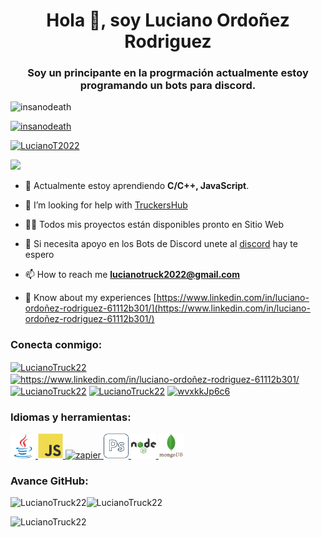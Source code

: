 <h1 align="center">Hola 👋, soy Luciano Ordoñez Rodriguez</h1>
<h3 align="center">Soy un principante en la progrmación actualmente estoy programando un bots para discord.</h3>

<p align="left"> <img src="https://komarev.com/ghpvc/?username=LucianoTruck22&label=Profile%20views&color=0e75b6&style=flat" alt="insanodeath" /> </p>

<p align="left"> <a href="https://github.com/ryo-ma/github-profile-trophy"><img src="https://github-profile-trophy.vercel.app/?username=insanodeath" alt="insanodeath" /></a> </p>

<p align="left"> <a href="https://twitter.com/LucianoT2022" target="blank"><img src="https://img.shields.io/twitter/follow/LucianoT2022?logo=x&style=for-the-badge" alt="LucianoT2022" /></a> </p> 

<img src="http://github-profile-summary-cards.vercel.app/api/cards/profile-details?username=LucianoTruck2022&theme=github_dark" />

- 🌱 Actualmente estoy aprendiendo **C/C++, JavaScript**. 

- 🤝 I’m looking for help with [TruckersHub](https://truckershub.in/)

- 👨‍💻 Todos mis proyectos están disponibles pronto en Sitio Web

- 💬 Si necesita apoyo en los Bots de Discord unete al [discord](https://discord.gg/kXZX89erVc) hay te espero

- 📫 How to reach me **lucianotruck2022@gmail.com**

- 📄 Know about my experiences [https://www.linkedin.com/in/luciano-ordoñez-rodriguez-61112b301/](https://www.linkedin.com/in/luciano-ordoñez-rodriguez-61112b301/)

<h3 align="left">Conecta conmigo:</h3>
<p align="left">
<a href="https://twitter.com/LucianoTruck22" target="blank"><img align="center" src="https://raw.githubusercontent.com/rahuldkjain/github-profile-readme-generator/master/src/images/icons/Social/twitter.svg" alt="LucianoTruck22" height="30" width="40" /></a>
<a href="https://www.linkedin.com/in/luciano-ordoñez-rodriguez-61112b301/" target="blank"><img align="center" src="https://raw.githubusercontent.com/rahuldkjain/github-profile-readme-generator/master/src/images/icons/Social/linked-in-alt.svg" alt="https://www.linkedin.com/in/luciano-ordoñez-rodriguez-61112b301/" height="30" width="40" /></a>
<a href="https://instagram.com/LucianoTruck22" target="blank"><img align="center" src="https://raw.githubusercontent.com/rahuldkjain/github-profile-readme-generator/master/src/images/icons/Social/instagram.svg" alt="LucianoTruck22" height="30" width="40" /></a>
<a href="https://www.youtube.com/@LucianoTruck22" target="blank"><img align="center" src="https://raw.githubusercontent.com/rahuldkjain/github-profile-readme-generator/master/src/images/icons/Social/youtube.svg" alt="LucianoTruck22" height="30" width="40" /></a>
<a href="https://discord.gg/kXZX89erVc" target="blank"><img align="center" src="https://raw.githubusercontent.com/rahuldkjain/github-profile-readme-generator/master/src/images/icons/Social/discord.svg" alt="wvxkkJp6c6" height="30" width="40" /></a>
</p> 

<h3 align="left">Idiomas y herramientas:</h3>
</a> <a href="https://www.java.com" target="_blank" rel="noreferrer"> <img src="https://raw.githubusercontent.com/devicons/devicon/master/icons/java/java-original.svg" alt="javascript" width="40" height="40"/> </a> <a href="https://developer.mozilla.org/en-US/docs/Web/JavaScript" target="_blank" rel="noreferrer"> <img src="https://raw.githubusercontent.com/devicons/devicon/master/icons/javascript/javascript-original.svg" alt="javascript" width="40" height="40"/> </a> <a href="https://zapier.com" target="_blank" rel="noreferrer"> <img src="https://www.vectorlogo.zone/logos/zapier/zapier-icon.svg" alt="zapier" width="40" height="40"/> </a> </a> <a href="https://www.photoshop.com/en" target="_blank" rel="noreferrer"> <img src="https://raw.githubusercontent.com/devicons/devicon/master/icons/photoshop/photoshop-line.svg" alt="photoshop" width="40" height="40"/> <a href="https://nodejs.org" target="_blank" rel="noreferrer"> <img src="https://raw.githubusercontent.com/devicons/devicon/master/icons/nodejs/nodejs-original-wordmark.svg" alt="nodejs" width="40" height="40"/> </a> </a> <a href="https://www.mongodb.com/" target="_blank" rel="noreferrer"> <img src="https://raw.githubusercontent.com/devicons/devicon/master/icons/mongodb/mongodb-original-wordmark.svg" alt="mongodb" width="40" height="40"/> </a>

<h3 align="left">Avance GitHub:</h3>
</p><p><img align="left" src="https://github-readme-stats.vercel.app/api/top-langs?username=LucianoTruck2022&show_icons=true&locale=en&layout=compact" alt="LucianoTruck22" /></p>
<p>&nbsp;<img align="left" src="https://github-readme-stats.vercel.app/api?username=LucianoTruck2022&show_icons=true&locale=en" alt="LucianoTruck22" /></p>
<p><img align="left" src="https://github-readme-streak-stats.herokuapp.com/?user=LucianoTruck2022&" alt="LucianoTruck22" /></p>
